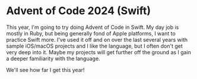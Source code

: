 # Advent of Code 2024 (Swift)

This year, I'm going to try doing Advent of Code in Swift. My day job is mostly in Ruby, but being generally fond of Apple platforms, I want to practice Swift more. I've used it off and on over the last several years with sample iOS/macOS projects and I like the language, but I often don't get very deep into it. Maybe my projects will get further off the ground as I gain a deeper familiarity with the language.

We'll see how far I get this year!
